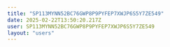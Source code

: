 ```yaml
---
title: "SP113MYNN52BC76GWP8P9PYFEP7XWJP6S5Y7ZE549"
date: 2025-02-22T13:50:20.217Z
user: SP113MYNN52BC76GWP8P9PYFEP7XWJP6S5Y7ZE549
layout: "users"
---
```

    